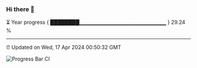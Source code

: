 ### Hi there 👋

⏳ Year progress { ████████▁▁▁▁▁▁▁▁▁▁▁▁▁▁▁▁▁▁▁▁▁▁ } 29.24 %

---

⏰ Updated on Wed, 17 Apr 2024 00:50:32 GMT

![Progress Bar CI](https://github.com/liununu/liununu/workflows/Progress%20Bar%20CI/badge.svg)
